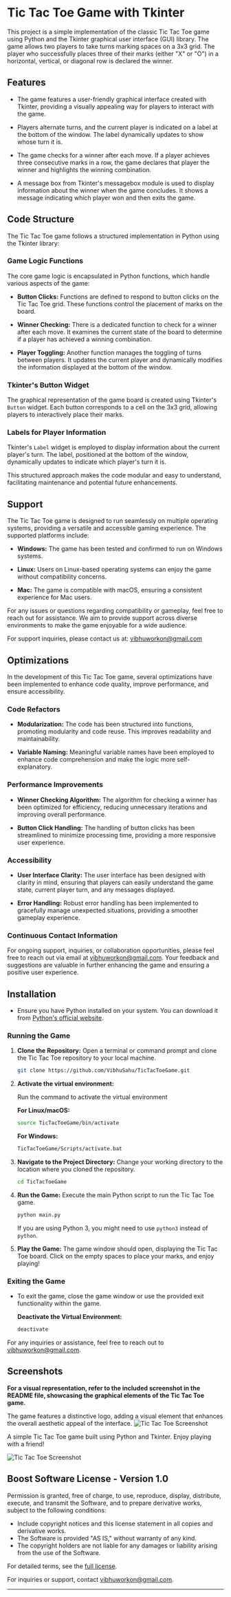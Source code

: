 
# Tic Tac Toe Game with Tkinter

This project is a simple implementation of the classic Tic Tac Toe game using Python and the Tkinter graphical user interface (GUI) library. The game allows two players to take turns marking spaces on a 3x3 grid. The player who successfully places three of their marks (either "X" or "O") in a horizontal, vertical, or diagonal row is declared the winner.

## Features

- The game features a user-friendly graphical interface created with Tkinter, providing a visually appealing way for players to interact with the game.

- Players alternate turns, and the current player is indicated on a label at the bottom of the window. The label dynamically updates to show whose turn it is.

- The game checks for a winner after each move. If a player achieves three consecutive marks in a row, the game declares that player the winner and highlights the winning combination.

- A message box from Tkinter's messagebox module is used to display information about the winner when the game concludes. It shows a message indicating which player won and then exits the game.

## Code Structure

The Tic Tac Toe game follows a structured implementation in Python using the Tkinter library:

### Game Logic Functions

The core game logic is encapsulated in Python functions, which handle various aspects of the game:

- **Button Clicks:** Functions are defined to respond to button clicks on the Tic Tac Toe grid. These functions control the placement of marks on the board.

- **Winner Checking:** There is a dedicated function to check for a winner after each move. It examines the current state of the board to determine if a player has achieved a winning combination.

- **Player Toggling:** Another function manages the toggling of turns between players. It updates the current player and dynamically modifies the information displayed at the bottom of the window.

### Tkinter's Button Widget

The graphical representation of the game board is created using Tkinter's `Button` widget. Each button corresponds to a cell on the 3x3 grid, allowing players to interactively place their marks.

### Labels for Player Information

Tkinter's `Label` widget is employed to display information about the current player's turn. The label, positioned at the bottom of the window, dynamically updates to indicate which player's turn it is.

This structured approach makes the code modular and easy to understand, facilitating maintenance and potential future enhancements.

## Support

The Tic Tac Toe game is designed to run seamlessly on multiple operating systems, providing a versatile and accessible gaming experience. The supported platforms include:

- **Windows:** The game has been tested and confirmed to run on Windows systems.

- **Linux:** Users on Linux-based operating systems can enjoy the game without compatibility concerns.

- **Mac:** The game is compatible with macOS, ensuring a consistent experience for Mac users.

For any issues or questions regarding compatibility or gameplay, feel free to reach out for assistance. We aim to provide support across diverse environments to make the game enjoyable for a wide audience.

For support inquiries, please contact us at: [vibhuworkon@gmail.com](mailto:vibhuworkon@gmail.com)

## Optimizations

In the development of this Tic Tac Toe game, several optimizations have been implemented to enhance code quality, improve performance, and ensure accessibility.

### Code Refactors

- **Modularization:** The code has been structured into functions, promoting modularity and code reuse. This improves readability and maintainability.

- **Variable Naming:** Meaningful variable names have been employed to enhance code comprehension and make the logic more self-explanatory.

### Performance Improvements

- **Winner Checking Algorithm:** The algorithm for checking a winner has been optimized for efficiency, reducing unnecessary iterations and improving overall performance.

- **Button Click Handling:** The handling of button clicks has been streamlined to minimize processing time, providing a more responsive user experience.

### Accessibility

- **User Interface Clarity:** The user interface has been designed with clarity in mind, ensuring that players can easily understand the game state, current player turn, and any messages displayed.

- **Error Handling:** Robust error handling has been implemented to gracefully manage unexpected situations, providing a smoother gameplay experience.

### Continuous Contact Information

For ongoing support, inquiries, or collaboration opportunities, please feel free to reach out via email at [vibhuworkon@gmail.com](mailto:vibhuworkon@gmail.com). Your feedback and suggestions are valuable in further enhancing the game and ensuring a positive user experience.


## Installation

- Ensure you have Python installed on your system. You can download it from [Python's official website](https://www.python.org/downloads/).

### Running the Game

1. **Clone the Repository:**
   Open a terminal or command prompt and clone the Tic Tac Toe repository to your local machine.

   ```bash
   git clone https://github.com/VibhuSahu/TicTacToeGame.git
   ```


2. **Activate the virtual environment:**

    Run the command to activate the virtual environment
    
    __For Linux/macOS:__

   ```bash
   source TicTacToeGame/bin/activate
   ```


    __For Windows:__
   ```bash
   TicTacToeGame/Scripts/activate.bat
   ```


3. **Navigate to the Project Directory:**
   Change your working directory to the location where you cloned the repository.

   ```bash
   cd TicTacToeGame
   ```


4. **Run the Game:**
   Execute the main Python script to run the Tic Tac Toe game.

   ```bash
   python main.py
   ```

   If you are using Python 3, you might need to use `python3` instead of `python`.

5. **Play the Game:**
   The game window should open, displaying the Tic Tac Toe board. Click on the empty spaces to place your marks, and enjoy playing!



### Exiting the Game

- To exit the game, close the game window or use the provided exit functionality within the game.

    __Deactivate the Virtual Environment:__
    ```bash
    deactivate
    ```

For any inquiries or assistance, feel free to reach out to [vibhuworkon@gmail.com](mailto:vibhuworkon@gmail.com).



## Screenshots

**For a visual representation, refer to the included screenshot in the README file, showcasing the graphical elements of the Tic Tac Toe game.**

The game features a distinctive logo, adding a visual element that enhances the overall aesthetic appeal of the interface.
![Tic Tac Toe Screenshot](images/tic-tac-toe1.png)


A simple Tic Tac Toe game built using Python and Tkinter. Enjoy playing with a friend!

![Tic Tac Toe Screenshot](images/Screenshot.png)



## Boost Software License - Version 1.0

Permission is granted, free of charge, to use, reproduce, display, distribute, execute, and transmit the Software, and to prepare derivative works, subject to the following conditions:

- Include copyright notices and this license statement in all copies and derivative works.
- The Software is provided "AS IS," without warranty of any kind.
- The copyright holders are not liable for any damages or liability arising from the use of the Software.

For detailed terms, see the [full license](./LICENSE).

For inquiries or support, contact [vibhuworkon@gmail.com](mailto:vibhuworkon@gmail.com).



---
